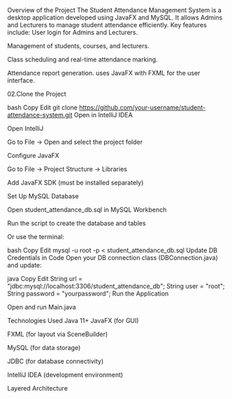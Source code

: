 Overview of the Project The Student Attendance Management System is a desktop application developed using JavaFX and MySQL. It allows Admins and Lecturers to manage student attendance efficiently. Key features include:
User login for Admins and Lecturers.

Management of students, courses, and lecturers.

Class scheduling and real-time attendance marking.

Attendance report generation. uses JavaFX with FXML for the user interface.

02.Clone the Project

bash Copy Edit git clone https://github.com/your-username/student-attendance-system.git Open in IntelliJ IDEA

Open IntelliJ

Go to File → Open and select the project folder

Configure JavaFX

Go to File → Project Structure → Libraries

Add JavaFX SDK (must be installed separately)

Set Up MySQL Database

Open student_attendance_db.sql in MySQL Workbench

Run the script to create the database and tables

Or use the terminal:

bash Copy Edit mysql -u root -p < student_attendance_db.sql Update DB Credentials in Code Open your DB connection class (DBConnection.java) and update:

java Copy Edit String url = "jdbc:mysql://localhost:3306/student_attendance_db"; String user = "root"; String password = "yourpassword"; Run the Application

Open and run Main.java

Technologies Used Java 11+
JavaFX (for GUI)

FXML (for layout via SceneBuilder)

MySQL (for data storage)

JDBC (for database connectivity)

IntelliJ IDEA (development environment)

Layered Architecture
